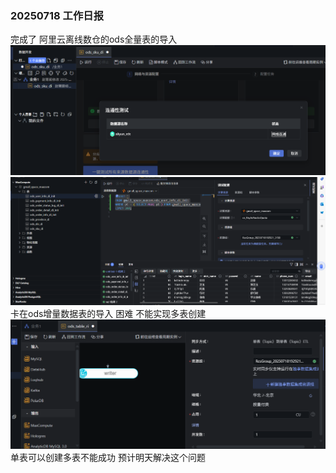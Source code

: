 ### 20250718 工作日报

完成了 阿里云离线数仓的ods全量表的导入
![img_1.png](img/imgs1/img_1.png)
![img.png](img/imgs1/img.png)
卡在ods增量数据表的导入
困难 不能实现多表创建
![img_2.png](img/imgs1/img_2.png)
单表可以创建多表不能成功
预计明天解决这个问题


